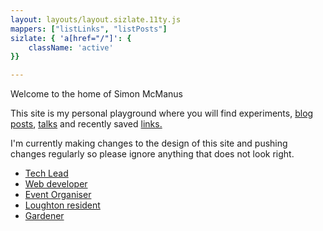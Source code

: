 ```yaml
---
layout: layouts/layout.sizlate.11ty.js
mappers: ["listLinks", "listPosts"]
sizlate: { 'a[href="/"]': {
    className: 'active'
}}

---
```

<section class="contained">

Welcome to the home of Simon McManus 

This site is my personal playground where you will find experiments, <a href="/posts.html">blog posts</a>, <a href="/talks.html">talks</a> and recently saved <a href="/links.html">links.</a> 

<p class="notice">I'm currently making changes to the design of this site and pushing changes regularly so please ignore anything that does not look right.</p>

</section>


<ul class="panels  contained">
<li class="lead"><a href="/tags/js/index.html">Tech Lead</a></li>
<li class="web"><a href="/tags/web/index.html">Web developer</a></li>
<li class="organiser"><a href="/tags/enhance-conf/index.html">Event Organiser</a></li>
<li class="resident"><a href="/tags/loughton/index.html">Loughton resident </a> </li>
<li class='garden'><a href="/tags/garden/index.html">Gardener</a></li>
    <!-- <li class='dog'><a href="/tags/guide-dogs-for-the-blind/index.html">Guide Dog Volenteer</a></li> -->
    <!-- <li class="host"><a href="/tags/js/index.html">Podcast Host</a></li> -->
    <!-- <li class="speaker"><a href="/talk.html">Speaker</a></li> -->


</ul>
<!-- 
<h2 class="contained">Recent Links from Simon</h2>
<ul class="links_holder items contained">
</ul> -->
<!-- 

<nav class="recent-posts"><a href=""></a></nav>
<nav class="recent-links"><a href=""></a></nav> -->